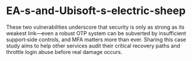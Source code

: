 # EA-s-and-Ubisoft-s-electric-sheep
These two vulnerabilities underscore that security is only as strong as its weakest link—even a robust OTP system can be subverted by insufficient support‑side controls, and MFA matters more than ever. Sharing this case study aims to help other services audit their critical recovery paths and throttle login abuse before real damage occurs.

